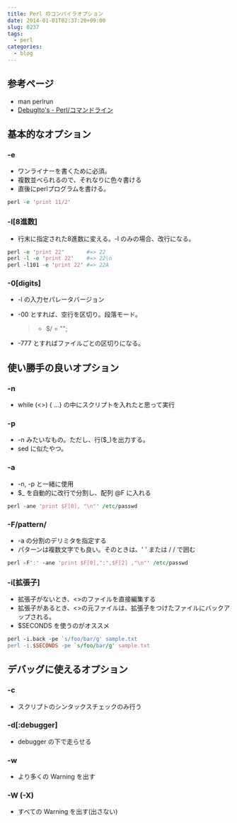 ```yaml
---
title: Perl のコンパイラオプション
date: 2014-01-01T02:37:20+09:00
slug: 0237
tags:
  - perl
categories:
  - blog
---
```



## 参考ページ

-   man perlrun
-   [DebugIto\'s - Perl/コマンドライン](http://debugitos.main.jp/index.php?Perl%2F%A5%B3%A5%DE%A5%F3%A5%C9%A5%E9%A5%A4%A5%F3)

## 基本的なオプション

### -e

-   ワンライナーを書くために必須。
-   複数並べられるので、それなりに色々書ける
-   直後にperlプログラムを書ける。

``` perl
perl -e 'print 11/2'
```

### -l\[8進数\]

-   行末に指定された8進数に変える。-l のみの場合、改行になる。

``` perl
perl -e 'print 22'       #=> 22
perl -l -e 'print 22'    #=> 22\n
perl -l101 -e 'print 22' #=> 22A
```

### -0\[digits\]

-   -l の入力セパレータバージョン

-   -00 とすれば、空行を区切り。段落モード。

    > -   \$/ = \"\";

-   -777 とすればファイルごとの区切りになる。

## 使い勝手の良いオプション

### -n

-   while (\<\>) { \...} の中にスクリプトを入れたと思って実行

### -p

-   -n みたいなもの。ただし、行(\$\_)を出力する。
-   sed に似たやつ。

### -a

-   -n, -p と一緒に使用
-   \$\_ を自動的に改行で分割し、配列 \@F に入れる

``` perl
perl -ane 'print $F[0], "\n"' /etc/passwd
```

### -F/pattern/

-   -a の分割のデリミタを指定する
-   パターンは複数文字でも良い。そのときは、\' \' または / / で囲む

``` perl
perl -F':' -ane 'print $F[0],":",$F[2] ,"\n"' /etc/passwd
```

### -i\[拡張子\]

-   拡張子がないとき、\<\>のファイルを直接編集する
-   拡張子があるとき、\<\>の元ファイルは、拡張子をつけたファイルにバックアップされる。
-   \$SECONDS を使うのがオススメ

``` perl
perl -i.back -pe `s/foo/bar/g' sample.txt
perl -i.$SECONDS -pe `s/foo/bar/g' sample.txt
```

## デバッグに使えるオプション

### -c

-   スクリプトのシンタックスチェックのみ行う

### -d\[:debugger\]

-   debugger の下で走らせる

### -w

-   より多くの Warning を出す

### -W (-X)

-   すべての Warning を出す(出さない)
